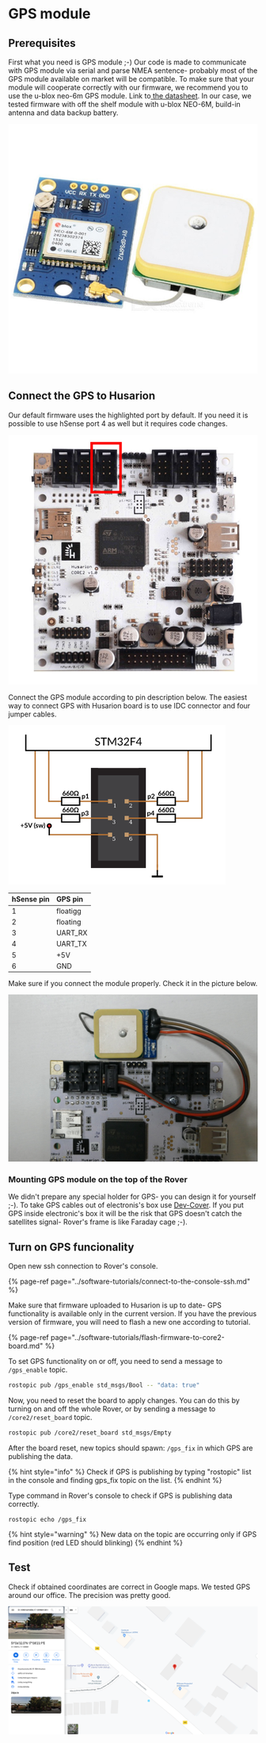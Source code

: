 # GPS module

## Prerequisites

First what you need is GPS module ;-\) Our code is made to communicate with GPS module via serial and parse NMEA sentence- probably most of the GPS module available on market will be compatible. To make sure that your module will cooperate correctly with our firmware, we recommend you to use the u-blox neo-6m GPS module. Link to[ the datasheet](https://www.u-blox.com/sites/default/files/products/documents/NEO-6_DataSheet_%28GPS.G6-HW-09005%29.pdf). In our case, we tested firmware with off the shelf module with u-blox NEO-6M, build-in antenna and data backup battery.



![](../.gitbook/assets/u-blox-neo-6m-gps-module-robotics-bangladesh.jpg)

## Connect the GPS to Husarion

Our default firmware uses the highlighted port by default. If you need it is possible to use hSense port 4 as well but it requires code changes.

![](../.gitbook/assets/core2_top_small%20%282%29.jpg)

Connect the GPS module according to pin description below. The easiest way to connect GPS with Husarion board is to use IDC connector and four jumper cables.

![](../.gitbook/assets/gps_conection.png)

| hSense pin | GPS pin |
| :--- | :--- |
| 1 | floatigg |
| 2 | floating |
| 3 | UART\_RX |
| 4 | UART\_TX |
| 5 | +5V |
| 6 | GND |

Make sure if you connect the module properly. Check it in the picture below.

![](../.gitbook/assets/p1010915.JPG)

### Mounting GPS module on the top of the Rover

We didn't prepare any special holder for GPS- you can design it for yourself ;-\). To take GPS cables out of electronis's box use [Dev-Cover](/@leorover/s/leorover/~/edit/drafts/-LsqzlYjQE4vwsJTgjyn/development-tutorials/dev-covers-for-addons). If you put GPS inside electronic's box it will be the risk that GPS doesn't catch the satellites signal- Rover's frame is like Faraday cage ;-\).

## Turn on GPS funcionality

Open new ssh connection to Rover's console. 

{% page-ref page="../software-tutorials/connect-to-the-console-ssh.md" %}

Make sure that firmware uploaded to Husarion is up to date- GPS functionality is available only in the current version. If you have the previous version of firmware, you will need to flash a new one according to tutorial.

{% page-ref page="../software-tutorials/flash-firmware-to-core2-board.md" %}

To set GPS functionality on or off, you need to send a message to `/gps_enable` topic.

```bash
rostopic pub /gps_enable std_msgs/Bool -- "data: true"
```

Now, you need to reset the board to apply changes. You can do this by turning on and off the whole Rover, or by sending a message to `/core2/reset_board` topic.

```bash
rostopic pub /core2/reset_board std_msgs/Empty
```

After the board reset, new topics should spawn: `/gps_fix` in which GPS are publishing the data.

{% hint style="info" %}
Check if GPS is publishing by typing "rostopic" list in the console and finding gps\_fix topic on the list.
{% endhint %}

Type command in Rover's console to check if GPS is publishing data correctly.

```text
rostopic echo /gps_fix
```

{% hint style="warning" %}
New data on the topic are occurring only if GPS find position \(red LED should blinking\)
{% endhint %}

## Test 

Check if obtained coordinates are correct in Google maps. We tested GPS around our office. The precision was pretty good.

![](../.gitbook/assets/zrzut-ekranu-z-2019-11-04-19-50-56.png)

